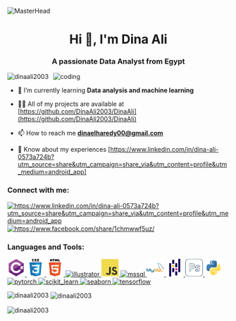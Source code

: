 ![MasterHead](https://i.pinimg.com/736x/ac/0f/08/ac0f08689eba111df0cb820c55440c57.jpg)

<h1 align="center">Hi 👋, I'm Dina Ali</h1>
<h3 align="center">A passionate Data Analyst from Egypt</h3>

<img align="right" alt="coding" width="400" src="https://i.pinimg.com/736x/2a/b2/99/2ab299bac0b808eb417f07b54cc82802.jpg"/> 


<p align="left"> <img src="https://komarev.com/ghpvc/?username=dinaali2003&label=Profile%20views&color=0e75b6&style=flat" alt="dinaali2003" /> </p>

- 🌱 I’m currently learning **Data analysis and machine learning**

- 👨‍💻 All of my projects are available at [https://github.com/DinaAli2003/DinaAli](https://github.com/DinaAli2003/DinaAli)

- 📫 How to reach me **dinaelharedy00@gmail.com**

- 📄 Know about my experiences [https://www.linkedin.com/in/dina-ali-0573a724b?utm_source=share&utm_campaign=share_via&utm_content=profile&utm_medium=android_app]

<h3 align="left">Connect with me:</h3>
<p align="left">
<a href="https://www.linkedin.com/in/dina-ali-0573a724b?utm_source=share&utm_campaign=share_via&utm_content=profile&utm_medium=android_app" target="blank"><img align="center" src="https://raw.githubusercontent.com/rahuldkjain/github-profile-readme-generator/master/src/images/icons/Social/linked-in-alt.svg" alt="https://www.linkedin.com/in/dina-ali-0573a724b?utm_source=share&utm_campaign=share_via&utm_content=profile&utm_medium=android_app" height="30" width="40" /></a>
<a href="https://fb.com/https://www.facebook.com/share/1chmwwf5uz/" target="blank"><img align="center" src="https://raw.githubusercontent.com/rahuldkjain/github-profile-readme-generator/master/src/images/icons/Social/facebook.svg" alt="https://www.facebook.com/share/1chmwwf5uz/" height="30" width="40" /></a>
</p>

<h3 align="left">Languages and Tools:</h3>
<p align="left"> <a href="https://www.w3schools.com/cs/" target="_blank" rel="noreferrer"> <img src="https://raw.githubusercontent.com/devicons/devicon/master/icons/csharp/csharp-original.svg" alt="csharp" width="40" height="40"/> </a> <a href="https://www.w3schools.com/css/" target="_blank" rel="noreferrer"> <img src="https://raw.githubusercontent.com/devicons/devicon/master/icons/css3/css3-original-wordmark.svg" alt="css3" width="40" height="40"/> </a> <a href="https://www.w3.org/html/" target="_blank" rel="noreferrer"> <img src="https://raw.githubusercontent.com/devicons/devicon/master/icons/html5/html5-original-wordmark.svg" alt="html5" width="40" height="40"/> </a> <a href="https://www.adobe.com/in/products/illustrator.html" target="_blank" rel="noreferrer"> <img src="https://www.vectorlogo.zone/logos/adobe_illustrator/adobe_illustrator-icon.svg" alt="illustrator" width="40" height="40"/> </a> <a href="https://developer.mozilla.org/en-US/docs/Web/JavaScript" target="_blank" rel="noreferrer"> <img src="https://raw.githubusercontent.com/devicons/devicon/master/icons/javascript/javascript-original.svg" alt="javascript" width="40" height="40"/> </a> <a href="https://www.microsoft.com/en-us/sql-server" target="_blank" rel="noreferrer"> <img src="https://www.svgrepo.com/show/303229/microsoft-sql-server-logo.svg" alt="mssql" width="40" height="40"/> </a> <a href="https://www.mysql.com/" target="_blank" rel="noreferrer"> <img src="https://raw.githubusercontent.com/devicons/devicon/master/icons/mysql/mysql-original-wordmark.svg" alt="mysql" width="40" height="40"/> </a> <a href="https://pandas.pydata.org/" target="_blank" rel="noreferrer"> <img src="https://raw.githubusercontent.com/devicons/devicon/2ae2a900d2f041da66e950e4d48052658d850630/icons/pandas/pandas-original.svg" alt="pandas" width="40" height="40"/> </a> <a href="https://www.photoshop.com/en" target="_blank" rel="noreferrer"> <img src="https://raw.githubusercontent.com/devicons/devicon/master/icons/photoshop/photoshop-line.svg" alt="photoshop" width="40" height="40"/> </a> <a href="https://www.python.org" target="_blank" rel="noreferrer"> <img src="https://raw.githubusercontent.com/devicons/devicon/master/icons/python/python-original.svg" alt="python" width="40" height="40"/> </a> <a href="https://pytorch.org/" target="_blank" rel="noreferrer"> <img src="https://www.vectorlogo.zone/logos/pytorch/pytorch-icon.svg" alt="pytorch" width="40" height="40"/> </a> <a href="https://scikit-learn.org/" target="_blank" rel="noreferrer"> <img src="https://upload.wikimedia.org/wikipedia/commons/0/05/Scikit_learn_logo_small.svg" alt="scikit_learn" width="40" height="40"/> </a> <a href="https://seaborn.pydata.org/" target="_blank" rel="noreferrer"> <img src="https://seaborn.pydata.org/_images/logo-mark-lightbg.svg" alt="seaborn" width="40" height="40"/> </a> <a href="https://www.tensorflow.org" target="_blank" rel="noreferrer"> <img src="https://www.vectorlogo.zone/logos/tensorflow/tensorflow-icon.svg" alt="tensorflow" width="40" height="40"/> </a> </p>

<p><img align="left" src="https://github-readme-stats.vercel.app/api/top-langs?username=dinaali2003&show_icons=true&locale=en&layout=compact" alt="dinaali2003" /></p>

<p>&nbsp;<img align="center" src="https://github-readme-stats.vercel.app/api?username=dinaali2003&show_icons=true&locale=en" alt="dinaali2003" /></p>

<p><img align="center" src="https://github-readme-streak-stats.herokuapp.com/?user=dinaali2003&" alt="dinaali2003" /></p>



